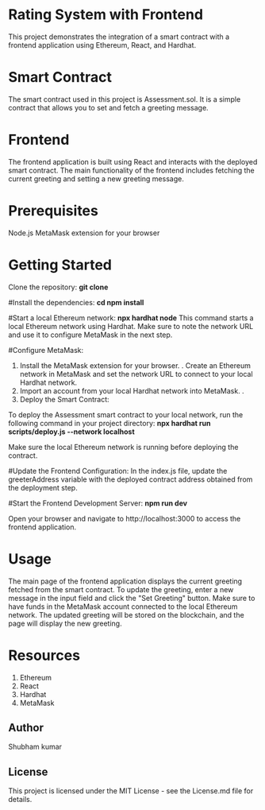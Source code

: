 # Rating System with Frontend
This project demonstrates the integration of a smart contract with a frontend application using Ethereum, React, and Hardhat.

# Smart Contract
The smart contract used in this project is Assessment.sol. It is a simple contract that allows you to set and fetch a greeting message.

# Frontend
The frontend application is built using React and interacts with the deployed smart contract. 
The main functionality of the frontend includes fetching the current greeting and setting a new greeting message.

# Prerequisites
Node.js
MetaMask extension for your browser
# Getting Started

Clone the repository:
**git clone**

#Install the dependencies:
**cd npm install**

#Start a local Ethereum network:
**npx hardhat node**
This command starts a local Ethereum network using Hardhat. Make sure to note the network URL and use it to configure MetaMask in the next step.

#Configure MetaMask:
1. Install the MetaMask extension for your browser. . Create an Ethereum network in MetaMask and set the network URL to connect to your local Hardhat network. 
2. Import an account from your local Hardhat network into MetaMask. .
3. Deploy the Smart Contract:

To deploy the Assessment smart contract to your local network, run the following command in your project directory:
**npx hardhat run scripts/deploy.js --network localhost**

Make sure the local Ethereum network is running before deploying the contract.

#Update the Frontend Configuration:
In the index.js file, update the greeterAddress variable with the deployed contract address obtained from the deployment step.

#Start the Frontend Development Server:
**npm run dev**

Open your browser and navigate to http://localhost:3000 to access the frontend application.

# Usage
The main page of the frontend application displays the current greeting fetched from the smart contract.
To update the greeting, enter a new message in the input field and click the "Set Greeting" button. Make sure to have funds in the MetaMask account connected to the local Ethereum network.
The updated greeting will be stored on the blockchain, and the page will display the new greeting.

# Resources
1. Ethereum
2. React
3. Hardhat
4. MetaMask


## Author

Shubham kumar

## License

This project is licensed under the MIT License - see the License.md file for details.
